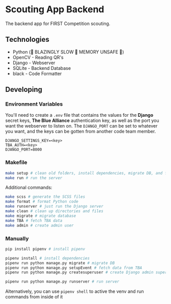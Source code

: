 # Scouting App Backend
The backend app for FIRST Competition scouting.

## Technologies
- Python (🚀 BLAZINGLY SLOW 🚀 MEMORY UNSAFE 🚀)
- OpenCV - Reading QR's
- Django - Webserver
- SQLite - Backend Database
- black - Code Formatter

## Developing

### Environment Variables
You'll need to create a `.env` file that contains the values for the **Django** secret keys, **The Blue Alliance** authentication key, as well as the port you want the webserver to listen on.
The `DJANGO_PORT` can be set to whatever you want, and the keys can be gotten from another code team member.
```
DJANGO_SETTINGS_KEY=<key>
TBA_AUTH=<key>
DJANGO_PORT=8000
```

### Makefile
```bash
make setup # clean old folders, install dependencies, migrate DB, and fetch TBA data
make run # run the server
```

Additional commands:
```bash
make scss # generate the SCSS files
make format # format Python code
make runserver # just run the Django server
make clean # clean up directories and files
make migrate # migrate database
make TBA # fetch TBA data
make admin # create admin user
```

### Manually
```bash
pip install pipenv # install pipenv

pipenv install # install dependencies
pipenv run python manage.py migrate # migrate DB
pipenv run python manage.py setupEvent # fetch data from TBA
pipenv run python manage.py createsuperuser # create Django admin superuser

pipenv run python manage.py runserver # run server
```

Alternatively, you can use `pipenv shell` to active the venv and run commands from inside of it
